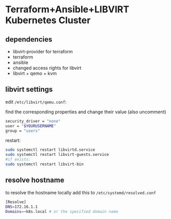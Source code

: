 # Terraform+Ansible+LIBVIRT Kubernetes Cluster

## dependencies
- libvirt-provider for terraform
- terraform
- ansible
- changed access rights for libvirt
- libvirt + qemo + kvm

## libvirt settings

edit `/etc/libvirt/qemu.conf`:

find the corresponding properties and change their value (also uncomment)

```bash
security_driver = "none"
user = "$YOURUSERNAME"
group = "users"
```

restart:

```bash
sudo systemctl restart libvirtd.service
sudo systemctl restart libvirt-guests.service
#if exists:
sudo systemctl restart libvirt-bin
```

## resolve hostname

to resolve the hostname locally add this to `/etc/systemd/resolved.conf`

```bash
[Resolve]
DNS=172.16.1.1
Domains=~k8s.local # or the specified domain name
```
